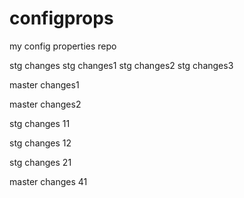 # configprops
my config properties repo



stg changes
stg changes1
stg changes2
stg changes3


master changes1

master changes2



stg changes 11

stg changes 12

stg changes 21

master changes 41